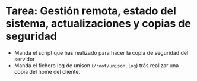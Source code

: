 # Tarea: Gestión remota, estado del sistema, actualizaciones y copias de seguridad

* Manda el script que has realizado para hacer la copia de seguridad del servidor
* Manda el fichero log de unison (`/root/unison.log`) trás realizar una copia del home del cliente.
